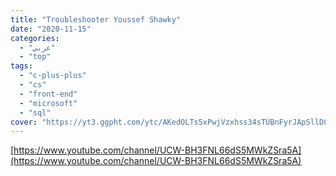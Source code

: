```yaml
---
title: "Troubleshooter Youssef Shawky"
date: "2020-11-15"
categories:
  - "عربي"
  - "top"
tags:
  - "c-plus-plus"
  - "cs"
  - "front-end"
  - "microsoft"
  - "sql"
cover: "https://yt3.ggpht.com/ytc/AKedOLTs5xPwjVzxhss34sTUBnFyrJApSllD0pa3oQaOhw=s88-c-k-c0x00ffffff-no-rj"
---
```


[https://www.youtube.com/channel/UCW-BH3FNL66dS5MWkZSra5A](https://www.youtube.com/channel/UCW-BH3FNL66dS5MWkZSra5A)
